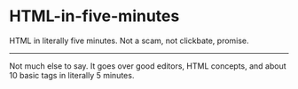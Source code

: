 # HTML-in-five-minutes
HTML in literally five minutes. Not a scam, not clickbate, promise.

<hr>

Not much else to say.
It goes over good editors, HTML concepts, and about 10 basic tags in literally 5 minutes.
